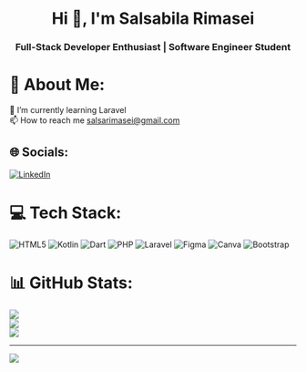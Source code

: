 <h1 align="center">Hi 👋, I'm Salsabila Rimasei</h1>
<h3 align="center">Full-Stack Developer Enthusiast | Software Engineer Student</h3>

# 💫 About Me:
🌱 I’m currently learning Laravel<br>📫 How to reach me salsarimasei@gmail.com


## 🌐 Socials:
[![LinkedIn](https://img.shields.io/badge/LinkedIn-%230077B5.svg?logo=linkedin&logoColor=white)](https://linkedin.com/in/salsarimasei) 

# 💻 Tech Stack:
![HTML5](https://img.shields.io/badge/html5-%23E34F26.svg?style=for-the-badge&logo=html5&logoColor=white) ![Kotlin](https://img.shields.io/badge/kotlin-%237F52FF.svg?style=for-the-badge&logo=kotlin&logoColor=white) ![Dart](https://img.shields.io/badge/dart-%230175C2.svg?style=for-the-badge&logo=dart&logoColor=white) ![PHP](https://img.shields.io/badge/php-%23777BB4.svg?style=for-the-badge&logo=php&logoColor=white) ![Laravel](https://img.shields.io/badge/laravel-%23FF2D20.svg?style=for-the-badge&logo=laravel&logoColor=white) ![Figma](https://img.shields.io/badge/figma-%23F24E1E.svg?style=for-the-badge&logo=figma&logoColor=white) ![Canva](https://img.shields.io/badge/Canva-%2300C4CC.svg?style=for-the-badge&logo=Canva&logoColor=white) ![Bootstrap](https://img.shields.io/badge/bootstrap-%238511FA.svg?style=for-the-badge&logo=bootstrap&logoColor=white)
# 📊 GitHub Stats:
![](https://github-readme-stats.vercel.app/api?username=salsarimasei&theme=dark&hide_border=false&include_all_commits=false&count_private=false)<br/>
![](https://github-readme-streak-stats.herokuapp.com/?user=salsarimasei&theme=dark&hide_border=false)<br/>
![](https://github-readme-stats.vercel.app/api/top-langs/?username=salsarimasei&theme=dark&hide_border=false&include_all_commits=false&count_private=false&layout=compact)

---
[![](https://visitcount.itsvg.in/api?id=salsarimasei&icon=0&color=12)](https://visitcount.itsvg.in)

<!-- Proudly created with GPRM ( https://gprm.itsvg.in ) -->
